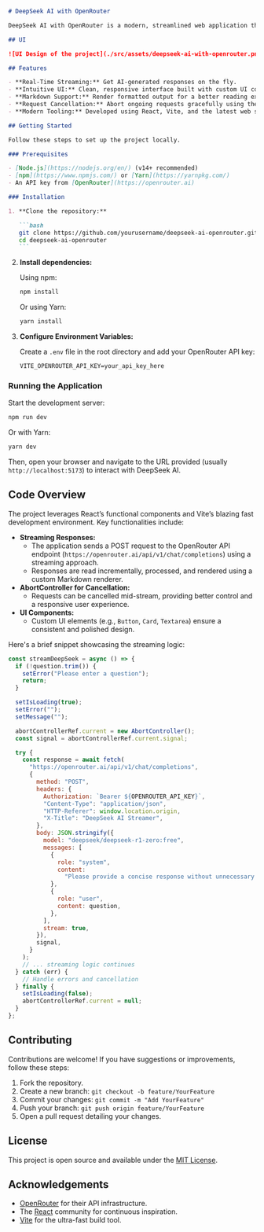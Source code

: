````markdown
# DeepSeek AI with OpenRouter

DeepSeek AI with OpenRouter is a modern, streamlined web application that enables you to interact with the DeepSeek AI model through the OpenRouter API. Built with React and Vite, this project offers real-time AI responses in a sleek, responsive UI that leverages Markdown for rich content display.

## UI

![UI Design of the project](./src/assets/deepseek-ai-with-openrouter.png "UI Design of the project")

## Features

- **Real-Time Streaming:** Get AI-generated responses on the fly.
- **Intuitive UI:** Clean, responsive interface built with custom UI components.
- **Markdown Support:** Render formatted output for a better reading experience.
- **Request Cancellation:** Abort ongoing requests gracefully using the AbortController.
- **Modern Tooling:** Developed using React, Vite, and the latest web standards.

## Getting Started

Follow these steps to set up the project locally.

### Prerequisites

- [Node.js](https://nodejs.org/en/) (v14+ recommended)
- [npm](https://www.npmjs.com/) or [Yarn](https://yarnpkg.com/)
- An API key from [OpenRouter](https://openrouter.ai)

### Installation

1. **Clone the repository:**

   ```bash
   git clone https://github.com/yourusername/deepseek-ai-openrouter.git
   cd deepseek-ai-openrouter
   ```
````

2. **Install dependencies:**

   Using npm:

   ```bash
   npm install
   ```

   Or using Yarn:

   ```bash
   yarn install
   ```

3. **Configure Environment Variables:**

   Create a `.env` file in the root directory and add your OpenRouter API key:

   ```env
   VITE_OPENROUTER_API_KEY=your_api_key_here
   ```

### Running the Application

Start the development server:

```bash
npm run dev
```

Or with Yarn:

```bash
yarn dev
```

Then, open your browser and navigate to the URL provided (usually `http://localhost:5173`) to interact with DeepSeek AI.

## Code Overview

The project leverages React’s functional components and Vite’s blazing fast development environment. Key functionalities include:

- **Streaming Responses:**
  - The application sends a POST request to the OpenRouter API endpoint (`https://openrouter.ai/api/v1/chat/completions`) using a streaming approach.
  - Responses are read incrementally, processed, and rendered using a custom Markdown renderer.
- **AbortController for Cancellation:**
  - Requests can be cancelled mid-stream, providing better control and a responsive user experience.
- **UI Components:**
  - Custom UI elements (e.g., `Button`, `Card`, `Textarea`) ensure a consistent and polished design.

Here's a brief snippet showcasing the streaming logic:

```javascript
const streamDeepSeek = async () => {
  if (!question.trim()) {
    setError("Please enter a question");
    return;
  }

  setIsLoading(true);
  setError("");
  setMessage("");

  abortControllerRef.current = new AbortController();
  const signal = abortControllerRef.current.signal;

  try {
    const response = await fetch(
      "https://openrouter.ai/api/v1/chat/completions",
      {
        method: "POST",
        headers: {
          Authorization: `Bearer ${OPENROUTER_API_KEY}`,
          "Content-Type": "application/json",
          "HTTP-Referer": window.location.origin,
          "X-Title": "DeepSeek AI Streamer",
        },
        body: JSON.stringify({
          model: "deepseek/deepseek-r1-zero:free",
          messages: [
            {
              role: "system",
              content:
                "Please provide a concise response without unnecessary details. Make it as clear and concise as possible.",
            },
            {
              role: "user",
              content: question,
            },
          ],
          stream: true,
        }),
        signal,
      }
    );
    // ... streaming logic continues
  } catch (err) {
    // Handle errors and cancellation
  } finally {
    setIsLoading(false);
    abortControllerRef.current = null;
  }
};
```

## Contributing

Contributions are welcome! If you have suggestions or improvements, follow these steps:

1. Fork the repository.
2. Create a new branch: `git checkout -b feature/YourFeature`
3. Commit your changes: `git commit -m "Add YourFeature"`
4. Push your branch: `git push origin feature/YourFeature`
5. Open a pull request detailing your changes.

## License

This project is open source and available under the [MIT License](LICENSE).

## Acknowledgements

- [OpenRouter](https://openrouter.ai) for their API infrastructure.
- The [React](https://reactjs.org) community for continuous inspiration.
- [Vite](https://vitejs.dev) for the ultra-fast build tool.

```

```

